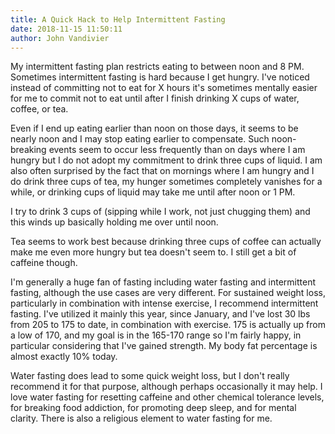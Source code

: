 ```yaml
---
title: A Quick Hack to Help Intermittent Fasting
date: 2018-11-15 11:50:11
author: John Vandivier
---
```




<!-- wp:paragraph -->
<p>My intermittent fasting plan restricts eating to between noon and 8 PM. Sometimes intermittent fasting is hard because I get hungry. I've noticed instead of committing not to eat for X hours it's sometimes mentally easier for me to commit not to eat until after I finish drinking X cups of water, coffee, or tea.</p>
<!-- /wp:paragraph -->

<!-- wp:paragraph -->
<p>Even if I end up eating earlier than noon on those days, it seems to be nearly noon and I may stop eating earlier to compensate. Such noon-breaking events seem to occur less frequently than on days where I am hungry but I do not adopt my commitment to drink three cups of liquid. I am also often surprised by the fact that on mornings where I am hungry and I do drink three cups of tea, my hunger sometimes completely vanishes for a while, or drinking cups of liquid may take me until after noon or 1 PM.</p>
<!-- /wp:paragraph -->

<!-- wp:paragraph -->
<p>I try to drink 3 cups of (sipping while I work, not just chugging them) and this winds up basically holding me over until noon.</p>
<!-- /wp:paragraph -->

<!-- wp:paragraph -->
<p>Tea seems to work best because drinking three cups of coffee can actually make me even more hungry but tea doesn't seem to. I still get a bit of caffeine though.</p>
<!-- /wp:paragraph -->

<!-- wp:paragraph -->
<p>I'm generally a huge fan of fasting including water fasting and intermittent fasting, although the use cases are very different. For sustained weight loss, particularly in combination with intense exercise, I recommend intermittent fasting. I've utilized it mainly this year, since January, and I've lost 30 lbs from 205 to 175 to date, in combination with exercise. 175 is actually up from a low of 170, and my goal is in the 165-170 range so I'm fairly happy, in particular considering that I've gained strength. My body fat percentage is almost exactly 10% today.</p>
<!-- /wp:paragraph -->

<!-- wp:paragraph -->
<p>Water fasting does lead to some quick weight loss, but I don't really recommend it for that purpose, although perhaps occasionally it may help. I love water fasting for resetting caffeine and other chemical tolerance levels, for breaking food addiction, for promoting deep sleep, and for mental clarity. There is also a religious element to water fasting for me.</p>
<!-- /wp:paragraph -->